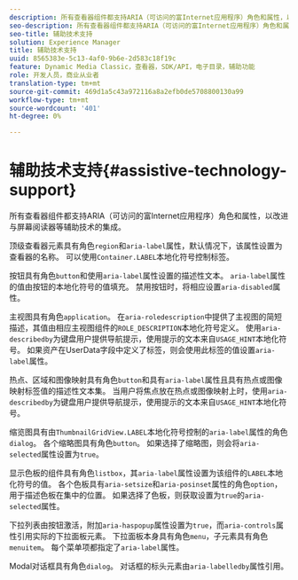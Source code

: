 ```yaml
---
description: 所有查看器组件都支持ARIA（可访问的富Internet应用程序）角色和属性，以改进与屏幕阅读器等辅助技术的集成。
seo-description: 所有查看器组件都支持ARIA（可访问的富Internet应用程序）角色和属性，以改进与屏幕阅读器等辅助技术的集成。
seo-title: 辅助技术支持
solution: Experience Manager
title: 辅助技术支持
uuid: 8565383e-5c13-4af0-9b6e-2d583c18f19c
feature: Dynamic Media Classic，查看器，SDK/API，电子目录，辅助功能
role: 开发人员，商业从业者
translation-type: tm+mt
source-git-commit: 469d1a5c43a972116a8a2efb0de5708800130a99
workflow-type: tm+mt
source-wordcount: '401'
ht-degree: 0%

---
```



# 辅助技术支持{#assistive-technology-support}

所有查看器组件都支持ARIA（可访问的富Internet应用程序）角色和属性，以改进与屏幕阅读器等辅助技术的集成。

顶级查看器元素具有角色`region`和`aria-label`属性，默认情况下，该属性设置为查看器的名称。 可以使用`Container.LABEL`本地化符号控制标签。

按钮具有角色`button`和使用`aria-label`属性设置的描述性文本。 `aria-label`属性的值由按钮的本地化符号的值填充。 禁用按钮时，将相应设置`aria-disabled`属性。

主视图具有角色`application`。 在`aria-roledescription`中提供了主视图的简短描述，其值由相应主视图组件的`ROLE_DESCRIPTION`本地化符号定义。 使用`aria-describedby`为键盘用户提供导航提示，使用提示的文本来自`USAGE_HINT`本地化符号。 如果资产在UserData字段中定义了标签，则会使用此标签的值设置`aria-label`属性。

热点、区域和图像映射具有角色`button`和具有`aria-label`属性且具有热点或图像映射标签值的描述性文本集。 当用户将焦点放在热点或图像映射上时，使用`aria-describedby`为键盘用户提供导航提示，使用提示的文本来自`USAGE_HINT`本地化符号。

缩览图具有由`ThumbnailGridView.LABEL`本地化符号控制的`aria-label`属性的角色`dialog`。 各个缩略图具有角色`button`。 如果选择了缩略图，则会将`aria-selected`属性设置为`true`。

显示色板的组件具有角色`listbox`，其`aria-label`属性设置为该组件的`LABEL`本地化符号的值。 各个色板具有`aria-setsize`和`aria-posinset`属性的角色`option`，用于描述色板在集中的位置。 如果选择了色板，则获取设置为`true`的`aria-selected`属性。

下拉列表由按钮激活，附加`aria-haspopup`属性设置为`true`，而`aria-controls`属性引用实际的下拉面板元素。 下拉面板本身具有角色`menu`，子元素具有角色`menuitem`。 每个菜单项都指定了`aria-label`属性。

Modal对话框具有角色`dialog`。 对话框的标头元素由`aria-labelledby`属性引用。
